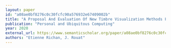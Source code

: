 ```yaml
---
layout: paper
id: "a08ae0bf8276c0c30fcfc90a576932e67409002b"
title: "A Proposal And Evaluation Of New Timbre Visualization Methods For Audio Sample Browsers"
publication: "Personal and Ubiquitous Computing"
year: 2020
external_url: https://www.semanticscholar.org/paper/a08ae0bf8276c0c30fcfc90a576932e67409002b
authors: "Etienne Richan, J. Rouat"
---
```

